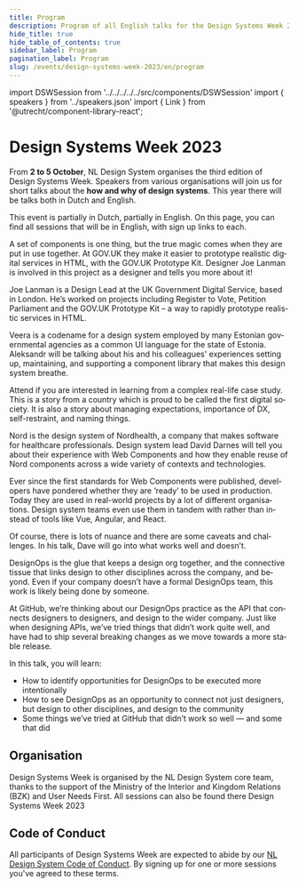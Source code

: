 ```yaml
---
title: Program
description: Program of all English talks for the Design Systems Week 2023
hide_title: true
hide_table_of_contents: true
sidebar_label: Program
pagination_label: Program
slug: /events/design-systems-week-2023/en/program
---
```


import DSWSession from '../../../../../src/components/DSWSession'
import { speakers } from '../speakers.json'
import { Link } from '@utrecht/component-library-react';

<div lang="en">

# Design Systems Week 2023

From **2 to 5 October**, NL Design System organises the third edition of Design Systems Week. Speakers from various organisations will join us for short talks about the **how and why of design systems**. This year there will be talks both in Dutch and English.

This event is partially in Dutch, partially in English. On this page, you can find all sessions that will be in English, with sign up links to each.

<DSWSession title="The GOV.UK Prototype Kit" speakers={[speakers.JoeLanman]} lang="en" organisation="GOV.UK" signupLink="https://www.gebruikercentraal.nl/agenda/the-gov-uk-prototype-kit#event-booking">

A set of components is one thing, but the true magic comes when they are put in use together. At GOV.UK they make it easier to prototype realistic digital services in HTML, with the GOV.UK Prototype Kit.
Designer Joe Lanman is involved in this project as a designer and tells you more about it!

Joe Lanman is a Design Lead at the UK Government Digital Service, based in London. He’s worked on projects including Register to Vote, Petition Parliament and the GOV.UK Prototype Kit – a way to rapidly prototype realistic services in HTML.
</DSWSession>

<DSWSession title="Estonia Design System" speakers={[speakers.AleksandrBeliaev]} organisation="Nortal" signupLink="https://www.gebruikercentraal.nl/agenda/estland-design-system#event-booking">

Veera is a codename for a design system employed by many Estonian governmental agencies as a common UI language for the state of Estonia. Aleksandr will be talking about his and his colleagues' experiences setting up, maintaining, and supporting a component library that makes this design system breathe.

Attend if you are interested in learning from a complex real-life case study. This is a story from a country which is proud to be called the first digital society. It is also a story about managing expectations, importance of DX, self-restraint, and naming things.
</DSWSession>

<DSWSession title="Design Systems & Web Components: what works & what doesn’t" speakers={[speakers.DavidDarnes]} lang="en" organisation="Nordhealth" signupLink="https://www.gebruikercentraal.nl/agenda/design-systems-web-components-what-works-what-doesnt#event-booking">

Nord is the design system of Nordhealth, a company that makes software for healthcare professionals. Design system lead David Darnes will tell you about their experience with Web Components and how they enable reuse of Nord components across a wide variety of contexts and technologies.

Ever since the first standards for Web Components were published, developers have pondered whether they are ‘ready’ to be used in production. Today they are used in real-world projects by a lot of different organisations. Design system teams even use them in tandem with rather than instead of tools like Vue, Angular, and React.

Of course, there is lots of nuance and there are some caveats and challenges. In his talk, Dave will go into what works well and doesn’t.

</DSWSession>

<DSWSession title="DesignOps: designing the API of design teams" speakers={[speakers.InayailiLeon]} lang="en" organisation="GitHub" signupLink="https://www.gebruikercentraal.nl/agenda/designops-designing-the-api-of-design-teams#event-booking">

DesignOps is the glue that keeps a design org together, and the connective tissue that links design to other disciplines across the company, and beyond. Even if your company doesn’t have a formal DesignOps team, this work is likely being done by someone.

At GitHub, we’re thinking about our DesignOps practice as the API that connects designers to designers, and design to the wider company. Just like when designing APIs, we’ve tried things that didn’t work quite well, and have had to ship several breaking changes as we move towards a more stable release.

In this talk, you will learn:

- How to identify opportunities for DesignOps to be executed more intentionally
- How to see DesignOps as an opportunity to connect not just designers, but design to other disciplines, and design to the community
- Some things we’ve tried at GitHub that didn’t work so well — and some that did

</DSWSession>

## Organisation

Design Systems Week is organised by the NL Design System core team, thanks to the support of the Ministry of the Interior and Kingdom Relations (BZK) and <Link href="https://international.gebruikercentraal.nl">User Needs First</Link>. All sessions can also be found there <Link href="https://international.gebruikercentraal.nl/design-systems-week-2023/">Design Systems Week 2023</Link>

## Code of Conduct

All participants of Design Systems Week are expected to abide by our [NL Design System Code of Conduct](https://github.com/nl-design-system/.github/blob/main/CODE_OF_CONDUCT.md). By signing up for one or more sessions you've agreed to these terms.

</div>
